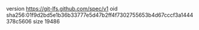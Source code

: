 version https://git-lfs.github.com/spec/v1
oid sha256:01f9d2bd5e1b36b33777e5d47b2ff4f7302755653b4d67cccf3a1444378c5606
size 19486
